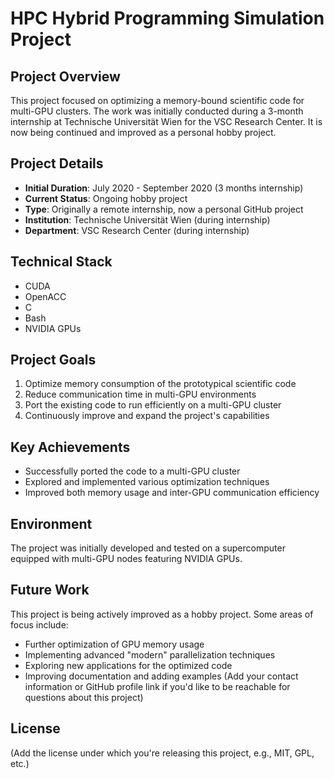 # HPC Hybrid Programming Simulation Project

## Project Overview
This project focused on optimizing a memory-bound scientific code for multi-GPU clusters. The work was initially conducted during a 3-month internship at Technische Universität Wien for the VSC Research Center. It is now being continued and improved as a personal hobby project.

## Project Details
- **Initial Duration**: July 2020 - September 2020 (3 months internship)
- **Current Status**: Ongoing hobby project
- **Type**: Originally a remote internship, now a personal GitHub project
- **Institution**: Technische Universität Wien (during internship)
- **Department**: VSC Research Center (during internship)

## Technical Stack
- CUDA
- OpenACC
- C
- Bash
- NVIDIA GPUs

## Project Goals
1. Optimize memory consumption of the prototypical scientific code
2. Reduce communication time in multi-GPU environments
3. Port the existing code to run efficiently on a multi-GPU cluster
4. Continuously improve and expand the project's capabilities

## Key Achievements
- Successfully ported the code to a multi-GPU cluster
- Explored and implemented various optimization techniques
- Improved both memory usage and inter-GPU communication efficiency

## Environment
The project was initially developed and tested on a supercomputer equipped with multi-GPU nodes featuring NVIDIA GPUs.

## Future Work
This project is being actively improved as a hobby project. Some areas of focus include:
- Further optimization of GPU memory usage
- Implementing advanced "modern" parallelization techniques
- Exploring new applications for the optimized code
- Improving documentation and adding examples
(Add your contact information or GitHub profile link if you'd like to be reachable for questions about this project)

## License
(Add the license under which you're releasing this project, e.g., MIT, GPL, etc.)
